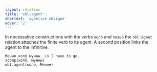 ```yaml
---
layout: relation
title: 'obl:agent'
shortdef: 'agentive oblique'
udver: '2'
---
```


In necessative constructions with the verbs `колӧ` and `позьӧ` the `obl:agent` relation attaches the finite verb to its agent. A second position links the agent to the infinitive.

~~~ sdparse
Меным колӧ мунны. \n I have to go.
xcomp(колӧ, мунны)
obl:agent(колӧ, Меным)
~~~


<!-- Interlanguage links updated Pá kvě 14 11:09:16 CEST 2021 -->
